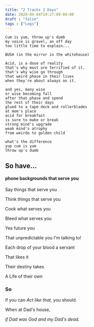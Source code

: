 ```yaml
---
title: "2 Tracks 2 Days"
date: 2020-04-04T19:27:09-04:00
draft : "false"
tags : ["Logs"]
---
```

```
Cum is yum, throw up's dumb
my voice is gravel, an off day
too little time to explain...
```
<!--more-->

```
BUSH (in the mirror in the whitehouse)

Acid, is a dose of reality
that's why most are terrified of it.
that's why wise go through
that weird phase in their lives
when they're about always on it.

and yes, many wise
or wise becoming fall
after that phase and spend
the rest of their days
glued to a tape deck and rollerblades
at mom's place
acid for breakfast
is sure to make or break
strong mind's upgrade
weak mind's atrophy
from weirdo to golden child

what's the difference
yup cum is yum
throw up's dumb

```


## So have...

#### phone backgrounds that serve you

Say things that serve you

Think things that serve you

Cook what serves you

Bleed what serves you

Yes future you

That unpredictable you I'm talking to!  

Each drop of your blood a servant

That likes it

Their destiny takes


A Life of their own

### So

if you can *Act like that*, you should.

When at Dad's house,

*if Dad was God and my Dad's dead.*

<!--

Dailies:

Read [] What did you read?


Write [] What did you write?


Create [] What did you make?


Exercise [] Dance workout (or otherwise)


Audio [] You recorded what:


Visual [] You filmed what:


Finish A [] You bounced what track:


Live [] You sang what song(s) live:


Finish V [] You made what visuals:


Phone [] You called who:


Share [] You uploaded what to Archive:


Website [] You did what to Paleblue.fm:


Website [] You did what to poliw.at:


Love and Legacy [] You did what for friends/family:


God [] You're grateful for what:

 -->
